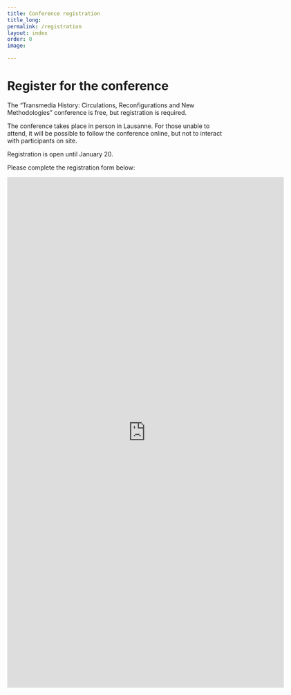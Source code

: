 ```yaml
---
title: Conference registration
title_long: 
permalink: /registration
layout: index
order: 0
image: 

---
```


# Register for the conference

The “Transmedia History: Circulations, Reconfigurations and New Methodologies” conference is free, but registration is required. 

The conference takes place in person in Lausanne. For those unable to attend, it will be possible to follow the conference online, but not to interact with participants on site.

Registration is open until January 20.

Please complete the registration form below:

<iframe src="https://docs.google.com/forms/d/e/1FAIpQLSeJLKBpJlx_lenZg876nndIPdQlwPCDPWOVnAfTBaytmPJcIw/viewform?embedded=true" width="640" height="1180" frameborder="0" marginheight="0" marginwidth="0">Loading…</iframe>
